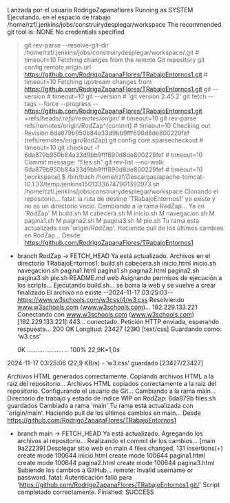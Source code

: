 Lanzada por el usuario RodrigoZapanaflores
Running as SYSTEM
Ejecutando. en el espacio de trabajo /home/rzf/.jenkins/jobs/construirydesplegar/workspace
The recommended git tool is: NONE
No credentials specified
 > git rev-parse --resolve-git-dir /home/rzf/.jenkins/jobs/construirydesplegar/workspace/.git # timeout=10
Fetching changes from the remote Git repository
 > git config remote.origin.url https://github.com/RodrigoZapanaFlores/TRabajoEntornos1.git # timeout=10
Fetching upstream changes from https://github.com/RodrigoZapanaFlores/TRabajoEntornos1.git
 > git --version # timeout=10
 > git --version # 'git version 2.45.2'
 > git fetch --tags --force --progress -- https://github.com/RodrigoZapanaFlores/TRabajoEntornos1.git +refs/heads/*:refs/remotes/origin/* # timeout=10
 > git rev-parse refs/remotes/origin/RodZap^{commit} # timeout=10
Checking out Revision 6da879b950b84a33d9bb9fff690d8de800229fef (refs/remotes/origin/RodZap)
 > git config core.sparsecheckout # timeout=10
 > git checkout -f 6da879b950b84a33d9bb9fff690d8de800229fef # timeout=10
Commit message: "files.sh"
 > git rev-list --no-walk 6da879b950b84a33d9bb9fff690d8de800229fef # timeout=10
[workspace] $ /bin/bash /home/rzf/Descargas/apache-tomcat-10.1.33/temp/jenkins15013336747901392973.sh
/home/rzf/.jenkins/jobs/construirydesplegar/workspace
Clonando el repositorio...
fatal: la ruta de destino 'TRabajoEntornos1' ya existe y no es un directorio vacío.
Cambiando a la rama RodZap...
Ya en 'RodZap'
M	build.sh
M	cabecera.sh
M	inicio.sh
M	navegacion.sh
M	pagina1.sh
M	pagina2.sh
M	pagina3.sh
M	pie.sh
Tu rama está actualizada con 'origin/RodZap'.
Haciendo pull de los últimos cambios en RodZap...
Desde https://github.com/RodrigoZapanaFlores/TRabajoEntornos1
 * branch            RodZap     -> FETCH_HEAD
Ya está actualizado.
Archivos en el directorio TRabajoEntornos1:
build.sh
cabecera.sh
inicio.html
inicio.sh
navegacion.sh
pagina1.html
pagina1.sh
pagina2.html
pagina2.sh
pagina3.sh
pie.sh
README.md
web
Asignando permisos de ejecución a los scripts...
Ejecutando build.sh...
se borra la web y se vuelve a crear
finalizado
El archivo no existe
--2024-11-17 03:25:03--  https://www.w3schools.com/w3css/4/w3.css
Resolviendo www.w3schools.com (www.w3schools.com)... 192.229.133.221
Conectando con www.w3schools.com (www.w3schools.com)[192.229.133.221]:443... conectado.
Petición HTTP enviada, esperando respuesta... 200 OK
Longitud: 23427 (23K) [text/css]
Guardando como: ‘w3.css’

     0K .......... .......... ..                              100% 22,9K=1,0s

2024-11-17 03:25:06 (22,9 KB/s) - ‘w3.css’ guardado [23427/23427]

Archivos HTML generados correctamente.
Copiando archivos HTML a la raíz del repositorio...
Archivos HTML copiados correctamente a la raíz del repositorio.
Configurando el usuario de Git...
Cambiando a la rama main...
Directorio de trabajo y estado de índice WIP on RodZap: 6da879b files.sh guardados
Cambiado a rama 'main'
Tu rama está actualizada con 'origin/main'.
Haciendo pull de los últimos cambios en main...
Desde https://github.com/RodrigoZapanaFlores/TRabajoEntornos1
 * branch            main       -> FETCH_HEAD
Ya está actualizado.
Agregando los archivos al repositorio...
Realizando el commit de los cambios...
[main 9a22239] Desplegar sitio web en main
 4 files changed, 131 insertions(+)
 create mode 100644 inicio.html
 create mode 100644 pagina1.html
 create mode 100644 pagina2.html
 create mode 100644 pagina3.html
Subiendo los cambios a GitHub...
remote: Invalid username or password.
fatal: Autenticación falló para 'https://github.com/RodrigoZapanaFlores/TRabajoEntornos1.git/'
Script completado correctamente.
Finished: SUCCESS
